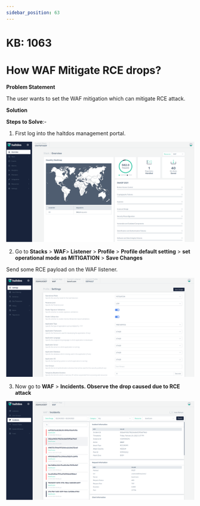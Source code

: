 ```yaml
---
sidebar_position: 63
---
```


# KB: 1063


# How WAF Mitigate RCE drops?

**Problem Statement**

The user wants to set the WAF mitigation which can mitigate RCE attack.

**Solution**

**Steps to Solve**:-

1. First log into the haltdos management portal.

![kb-1063](/img/waf/kb/v2/overview_kb_1063_1.png)

2. Go to **Stacks** > **WAF**> **Listener** > **Profile** > **Profile default setting** > **set operational mode as MITIGATION** > **Save Changes**

Send some RCE payload on the WAF listener.

![kb-1063](/img/waf/kb/v2/settings_kb_1063_2.png)

3. Now go to **WAF** > **Incidents. Observe the drop caused due to RCE attack**

![kb-1063](/img/waf/kb/v2/incidents_kb_1063_3.png)







